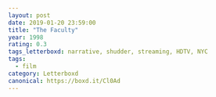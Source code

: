 ```yaml
---
layout: post 
date: 2019-01-20 23:59:00
title: "The Faculty"
year: 1998
rating: 0.3
tags_letterboxd: narrative, shudder, streaming, HDTV, NYC
tags:
  - film
category: Letterboxd
canonical: https://boxd.it/Cl0Ad
---
```

